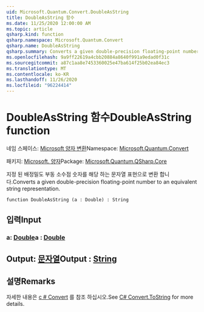 ```yaml
---
uid: Microsoft.Quantum.Convert.DoubleAsString
title: DoubleAsString 함수
ms.date: 11/25/2020 12:00:00 AM
ms.topic: article
qsharp.kind: function
qsharp.namespace: Microsoft.Quantum.Convert
qsharp.name: DoubleAsString
qsharp.summary: Converts a given double-precision floating-point number to an equivalent string representation.
ms.openlocfilehash: 9a9ff22619a4cbb20884a8640f991a9edad0f31c
ms.sourcegitcommit: a87c1aa8e7453360025e47ba614f25b02ea84ec3
ms.translationtype: MT
ms.contentlocale: ko-KR
ms.lasthandoff: 11/26/2020
ms.locfileid: "96224414"
---
```

# <a name="doubleasstring-function"></a><span data-ttu-id="34d49-102">DoubleAsString 함수</span><span class="sxs-lookup"><span data-stu-id="34d49-102">DoubleAsString function</span></span>

<span data-ttu-id="34d49-103">네임 스페이스: [Microsoft 양자 변환](xref:Microsoft.Quantum.Convert)</span><span class="sxs-lookup"><span data-stu-id="34d49-103">Namespace: [Microsoft.Quantum.Convert](xref:Microsoft.Quantum.Convert)</span></span>

<span data-ttu-id="34d49-104">패키지: [Microsoft. 양자](https://nuget.org/packages/Microsoft.Quantum.QSharp.Core)</span><span class="sxs-lookup"><span data-stu-id="34d49-104">Package: [Microsoft.Quantum.QSharp.Core](https://nuget.org/packages/Microsoft.Quantum.QSharp.Core)</span></span>


<span data-ttu-id="34d49-105">지정 된 배정밀도 부동 소수점 숫자를 해당 하는 문자열 표현으로 변환 합니다.</span><span class="sxs-lookup"><span data-stu-id="34d49-105">Converts a given double-precision floating-point number to an equivalent string representation.</span></span>

```qsharp
function DoubleAsString (a : Double) : String
```


## <a name="input"></a><span data-ttu-id="34d49-106">입력</span><span class="sxs-lookup"><span data-stu-id="34d49-106">Input</span></span>

### <a name="a--double"></a><span data-ttu-id="34d49-107">a: [Double](xref:microsoft.quantum.lang-ref.double)</span><span class="sxs-lookup"><span data-stu-id="34d49-107">a : [Double](xref:microsoft.quantum.lang-ref.double)</span></span>





## <a name="output--string"></a><span data-ttu-id="34d49-108">Output: [문자열](xref:microsoft.quantum.lang-ref.string)</span><span class="sxs-lookup"><span data-stu-id="34d49-108">Output : [String](xref:microsoft.quantum.lang-ref.string)</span></span>



## <a name="remarks"></a><span data-ttu-id="34d49-109">설명</span><span class="sxs-lookup"><span data-stu-id="34d49-109">Remarks</span></span>

<span data-ttu-id="34d49-110">자세한 내용은 [c # Convert](https://docs.microsoft.com/dotnet/api/system.convert.tostring?view=netframework-4.7.1#System_Convert_ToString_System_Double_) 를 참조 하십시오.</span><span class="sxs-lookup"><span data-stu-id="34d49-110">See [C# Convert.ToString](https://docs.microsoft.com/dotnet/api/system.convert.tostring?view=netframework-4.7.1#System_Convert_ToString_System_Double_) for more details.</span></span>